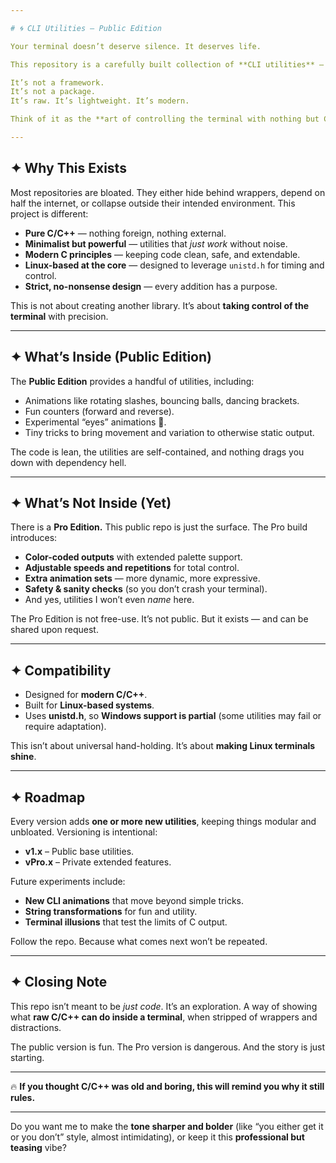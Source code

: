 ```yaml
---

# 🌀 CLI Utilities – Public Edition

Your terminal doesn’t deserve silence. It deserves life.

This repository is a carefully built collection of **CLI utilities** — ranging from **animations that dance in your terminal** to **string-based tricks and utilities** — all made in **pure C/C++**, without touching a single external library.

It’s not a framework.
It’s not a package.
It’s raw. It’s lightweight. It’s modern.

Think of it as the **art of controlling the terminal with nothing but C/C++ and imagination.**

---
```


## ✦ Why This Exists

Most repositories are bloated. They either hide behind wrappers, depend on half the internet, or collapse outside their intended environment.
This project is different:

* **Pure C/C++** — nothing foreign, nothing external.
* **Minimalist but powerful** — utilities that *just work* without noise.
* **Modern C principles** — keeping code clean, safe, and extendable.
* **Linux-based at the core** — designed to leverage `unistd.h` for timing and control.
* **Strict, no-nonsense design** — every addition has a purpose.

This is not about creating another library. It’s about **taking control of the terminal** with precision.

---

## ✦ What’s Inside (Public Edition)

The **Public Edition** provides a handful of utilities, including:

* Animations like rotating slashes, bouncing balls, dancing brackets.
* Fun counters (forward and reverse).
* Experimental “eyes” animations 👀.
* Tiny tricks to bring movement and variation to otherwise static output.

The code is lean, the utilities are self-contained, and nothing drags you down with dependency hell.

---

## ✦ What’s Not Inside (Yet)

There is a **Pro Edition.**
This public repo is just the surface. The Pro build introduces:

* **Color-coded outputs** with extended palette support.
* **Adjustable speeds and repetitions** for total control.
* **Extra animation sets** — more dynamic, more expressive.
* **Safety & sanity checks** (so you don’t crash your terminal).
* And yes, utilities I won’t even *name* here.

The Pro Edition is not free-use. It’s not public.
But it exists — and can be shared upon request.

---

## ✦ Compatibility

* Designed for **modern C/C++**.
* Built for **Linux-based systems**.
* Uses **unistd.h**, so **Windows support is partial** (some utilities may fail or require adaptation).

This isn’t about universal hand-holding. It’s about **making Linux terminals shine**.

---

## ✦ Roadmap

Every version adds **one or more new utilities**, keeping things modular and unbloated.
Versioning is intentional:

* **v1.x** – Public base utilities.
* **vPro.x** – Private extended features.

Future experiments include:

* **New CLI animations** that move beyond simple tricks.
* **String transformations** for fun and utility.
* **Terminal illusions** that test the limits of C output.

Follow the repo. Because what comes next won’t be repeated.

---

## ✦ Closing Note

This repo isn’t meant to be *just code*. It’s an exploration.
A way of showing what **raw C/C++ can do inside a terminal**, when stripped of wrappers and distractions.

The public version is fun. The Pro version is dangerous.
And the story is just starting.

---

🔥 **If you thought C/C++ was old and boring, this will remind you why it still rules.**

---

Do you want me to make the **tone sharper and bolder** (like “you either get it or you don’t” style, almost intimidating),
or keep it this **professional but teasing** vibe?
